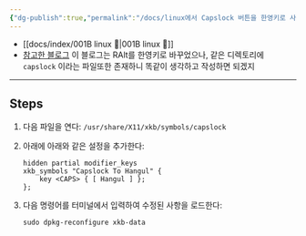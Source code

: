 ```yaml
---
{"dg-publish":true,"permalink":"/docs/linux에서 Capslock 버튼을 한영키로 사용하기/","title":"linux에서 Capslock 버튼을 한영키로 사용하기"}
---
```


- [[docs/index/001B linux 🐧\|001B linux 🐧]]
- [참고한 블로그](https://ieworld.tistory.com/4) 이 블로그는 RAlt를 한영키로 바꾸었으나, 같은 디렉토리에 `capslock` 이라는 파일또한 존재하니 똑같이 생각하고 작성하면 되겠지
---

## Steps

1. 다음 파일을 연다: `/usr/share/X11/xkb/symbols/capslock`
2. 아래에 아래와 같은 설정을 추가한다:

	```
	hidden partial modifier_keys
	xkb_symbols "Capslock To Hangul" {
		key <CAPS> { [ Hangul ] };
	};
	```

3. 다음 명령어를 터미널에서 입력하여 수정된 사항을 로드한다:

	```
	sudo dpkg-reconfigure xkb-data
	```
